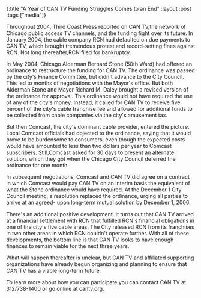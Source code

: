 {:title "A Year of CAN TV Funding Struggles Comes to an End"
:layout :post
:tags  ["media"]}

Throughout 2004, Third Coast Press reported on CAN TV,the network of Chicago
public access TV channels, and the funding fight over its future. In January
2004, the cable company RCN had defaulted on due payments to CAN TV, which
brought tremendous protest and record-setting fines against RCN. Not long
thereafter,RCN filed for bankruptcy.  
  
In May 2004, Chicago Alderman Bernard Stone (50th Ward) had offered an
ordinance to restructure the funding for CAN TV. The ordinance was passed by
the city's Finance Committee, but didn't advance to the City Council. This led
to months of negotiations with the Mayor's office. But both Alderman Stone and
Mayor Richard M. Daley brought a revised version of the ordinance for
approval. This ordinance would not have required the use of any of the city's
money. Instead, it called for CAN TV to receive five percent of the city's
cable franchise fee and allowed for additional funds to be collected from
cable companies via the city's amusement tax.  
  
But then Comcast, the city's dominant cable provider, entered the picture.
Local Comcast officials had objected to the ordinance, saying that it would
prove to be burdensome to consumers, even though the expected costs would have
amounted to less than two dollars per year to Comcast subscribers.
Still,Comcast asked for 30 days to present an alternate solution, which they
got when the Chicago City Council deferred the ordinance for one month.  
  
In subsequent negotiations, Comcast and CAN TV did agree on a contract in
which Comcast would pay CAN TV on an interim basis the equivalent of what the
Stone ordinance would have required. At the December 1 City Council meeting, a
resolution replaced the ordinance, urging all parties to arrive at an agreed-
upon long-term mutual solution by December 1, 2006.  
  
There's an additional positive development. It turns out that CAN TV arrived at
a financial settlement with RCN that fulfilled RCN's financial obligations in
one of the city's five cable areas. The City released RCN from its franchises
in two other areas in which RCN couldn't operate further. With all of these
developments, the bottom line is that CAN TV looks to have enough finances to
remain viable for the next three years.  
  
What will happen thereafter is unclear, but CAN TV and affiliated supporting organizations have already begun organizing and planning to ensure that CAN TV
has a viable long-term future.  
  
To learn more about how you can participate,you can contact CAN TV at 312/738-1400 or go online at cantv.org.

